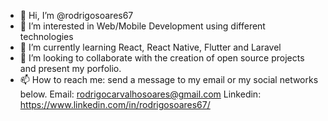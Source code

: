 - 👋 Hi, I’m @rodrigosoares67
- 👀 I’m interested in Web/Mobile Development using different technologies
- 🌱 I’m currently learning React, React Native, Flutter and Laravel
- 💞️ I’m looking to collaborate with the creation of open source projects and present my porfolio.
- 📫 How to reach me: send a message to my email or my social networks below.
  Email: rodrigocarvalhosoares@gmail.com
  Linkedin: https://www.linkedin.com/in/rodrigosoares67/
  
<!---
rodrigosoares67/rodrigosoares67 is a ✨ special ✨ repository because its `README.md` (this file) appears on your GitHub profile.
You can click the Preview link to take a look at your changes.
--->
